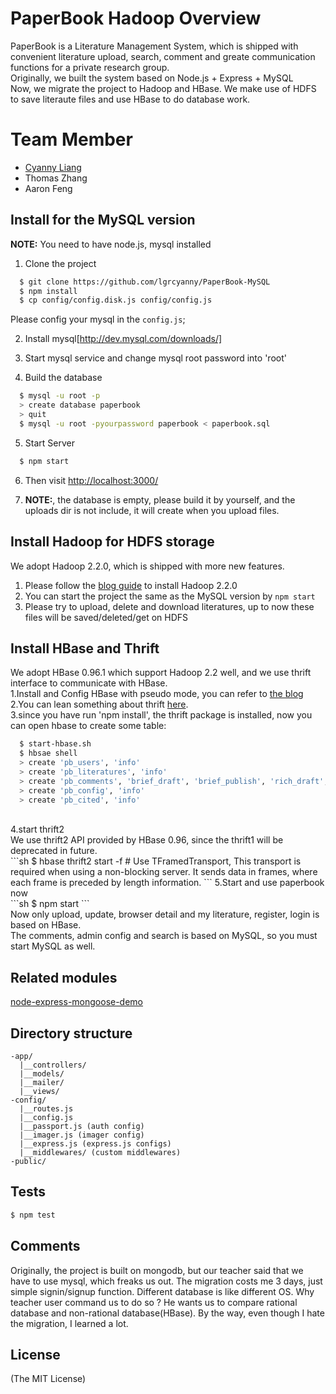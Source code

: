 # PaperBook Hadoop Overview
 PaperBook is a Literature Management System, which is shipped with convenient literature upload, search, comment and greate communication functions for a private research group.<br>
 Originally, we built the system based on Node.js + Express + MySQL<BR>
 Now, we migrate the project to Hadoop and HBase. We make use of HDFS to save literaute files and use HBase to do database work.

# Team Member
+ [Cyanny Liang](http://www.cyanny.com)
+ Thomas Zhang
+ Aaron Feng

## Install for the MySQL version

**NOTE:** You need to have node.js, mysql installed <BR>
1. Clone the project
```sh
  $ git clone https://github.com/lgrcyanny/PaperBook-MySQL
  $ npm install
  $ cp config/config.disk.js config/config.js
```
Please config your mysql in the `config.js`;

2. Install mysql[http://dev.mysql.com/downloads/]

3. Start mysql service and change mysql root password into 'root'

4. Build the database
```sh
  $ mysql -u root -p
  > create database paperbook
  > quit
  $ mysql -u root -pyourpassword paperbook < paperbook.sql
```
5. Start Server
```sh
  $ npm start
```
6. Then visit [http://localhost:3000/](http://localhost:3000/)

7. **NOTE:**, the database is empty, please build it by yourself, and the uploads dir is not include, it will create when you upload files.

## Install Hadoop for HDFS storage
We adopt Hadoop 2.2.0, which is shipped with more new features.<BR>
1. Please follow the [blog guide](http://www.cyanny.com/2014/02/06/set-hadoop-hbase-part1/) to install Hadoop 2.2.0<BR>
2. You can start the project the same as the MySQL version by `npm start`<BR>
3. Please try to upload, delete and download literatures, up to now these files will be saved/deleted/get on HDFS<BR>

## Install HBase and Thrift
We adopt HBase 0.96.1 which support Hadoop 2.2 well, and we use thrift interface to communicate with HBase.<BR>
1.Install and Config HBase with pseudo mode, you can refer to [the blog](http://www.cyanny.com/2014/02/06/set-hadoop-hbase-part2/)<BR>
2.You can lean something about thrift [here](http://www.cyanny.com/2014/02/27/nodejs-hbase-hadoop2-thrift2%e9%85%8d%e7%bd%ae%e4%b8%8e%e4%bd%bf%e7%94%a8/).<BR>
3.since you have run 'npm install', the thrift package is installed, now you can open hbase to create some table:<BR>
```sh
  $ start-hbase.sh
  $ hbsae shell
  > create 'pb_users', 'info'
  > create 'pb_literatures', 'info'
  > create 'pb_comments', 'brief_draft', 'brief_publish', 'rich_draft', 'rich_publish'
  > create 'pb_config', 'info'
  > create 'pb_cited', 'info'
```
<BR>
4.start thrift2<BR>
We use thrift2 API provided by HBase 0.96, since the thrift1 will be deprecated in future.<BR>
```sh
 $ hbase thrift2 start -f # Use TFramedTransport, This transport is required when using a non-blocking server. It sends data in frames, where each frame is preceded by length information.
```
5.Start and use paperbook now<BR>
```sh
 $ npm start
```
<BR>
Now only upload, update, browser detail and my literature, register, login is based on HBase.<BR>
The comments, admin config and search is based on MySQL, so you must start MySQL as well.

## Related modules
[node-express-mongoose-demo](https://github.com/madhums/node-express-mongoose-demo)

## Directory structure
```
-app/
  |__controllers/
  |__models/
  |__mailer/
  |__views/
-config/
  |__routes.js
  |__config.js
  |__passport.js (auth config)
  |__imager.js (imager config)
  |__express.js (express.js configs)
  |__middlewares/ (custom middlewares)
-public/
```

## Tests

```sh
$ npm test
```

## Comments
Originally, the project is built on mongodb, but our teacher said that we have to use mysql, which freaks us out.
The migration costs me 3 days, just simple signin/signup function. Different database is like different OS. Why teacher user command us to do so ? He wants us to compare rational database and non-rational database(HBase). By the way, even though I hate the migration, I learned a lot.

## License
(The MIT License)
